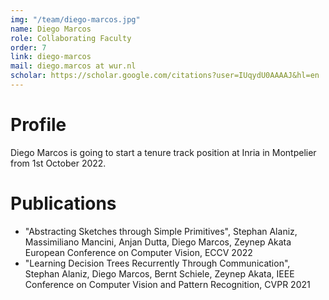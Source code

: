 ```yaml
---
img: "/team/diego-marcos.jpg"
name: Diego Marcos
role: Collaborating Faculty
order: 7
link: diego-marcos
mail: diego.marcos at wur.nl
scholar: https://scholar.google.com/citations?user=IUqydU0AAAAJ&hl=en
---
```

# Profile
Diego Marcos is going to start a tenure track position at Inria in Montpelier from 1st October 2022.

# Publications

- "Abstracting Sketches through Simple Primitives", Stephan Alaniz, Massimiliano Mancini, Anjan Dutta, Diego Marcos, Zeynep Akata European Conference on Computer Vision, ECCV 2022
- "Learning Decision Trees Recurrently Through Communication", Stephan Alaniz, Diego Marcos, Bernt Schiele, Zeynep Akata, IEEE Conference on Computer Vision and Pattern Recognition, CVPR 2021

